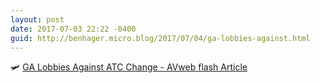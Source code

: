 ```yaml
---
layout: post
date: 2017-07-03 22:22 -0400
guid: http://benhager.micro.blog/2017/07/04/ga-lobbies-against.html
---
```

🛩 [GA Lobbies Against ATC Change - AVweb flash Article](https://www.avweb.com/avwebflash/news/GA-Lobbies-Against-ATC-Change-229238-1.html)
